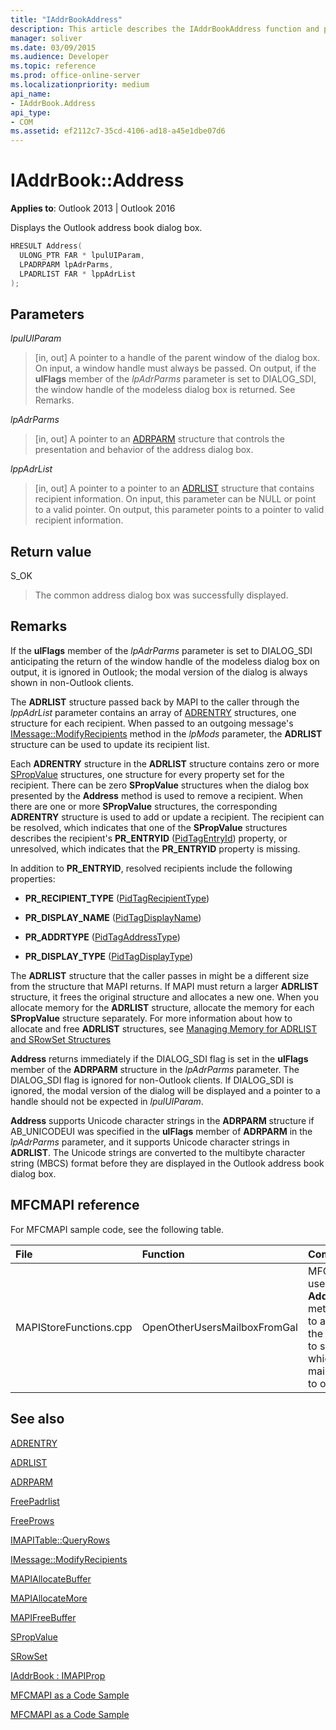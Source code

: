 ```yaml
---
title: "IAddrBookAddress"
description: This article describes the IAddrBookAddress function and provides syntax, parameters, and return value.
manager: soliver
ms.date: 03/09/2015
ms.audience: Developer
ms.topic: reference
ms.prod: office-online-server
ms.localizationpriority: medium
api_name:
- IAddrBook.Address
api_type:
- COM
ms.assetid: ef2112c7-35cd-4106-ad18-a45e1dbe07d6
---
```


# IAddrBook::Address

  
  
**Applies to**: Outlook 2013 | Outlook 2016 
  
Displays the Outlook address book dialog box. 
  
```cpp
HRESULT Address(
  ULONG_PTR FAR * lpulUIParam,
  LPADRPARM lpAdrParms,
  LPADRLIST FAR * lppAdrList
);
```

## Parameters

 _lpulUIParam_
  
> [in, out] A pointer to a handle of the parent window of the dialog box. On input, a window handle must always be passed. On output, if the **ulFlags** member of the  _lpAdrParms_ parameter is set to DIALOG_SDI, the window handle of the modeless dialog box is returned. See Remarks. 
    
 _lpAdrParms_
  
> [in, out] A pointer to an [ADRPARM](adrparm.md) structure that controls the presentation and behavior of the address dialog box. 
    
 _lppAdrList_
  
> [in, out] A pointer to a pointer to an [ADRLIST](adrlist.md) structure that contains recipient information. On input, this parameter can be NULL or point to a valid pointer. On output, this parameter points to a pointer to valid recipient information. 
    
## Return value

S_OK 
  
> The common address dialog box was successfully displayed.
    
## Remarks

If the **ulFlags** member of the  _lpAdrParms_ parameter is set to DIALOG_SDI anticipating the return of the window handle of the modeless dialog box on output, it is ignored in Outlook; the modal version of the dialog is always shown in non-Outlook clients. 
  
The **ADRLIST** structure passed back by MAPI to the caller through the  _lppAdrList_ parameter contains an array of [ADRENTRY](adrentry.md) structures, one structure for each recipient. When passed to an outgoing message's [IMessage::ModifyRecipients](imessage-modifyrecipients.md) method in the _lpMods_ parameter, the **ADRLIST** structure can be used to update its recipient list. 
  
Each **ADRENTRY** structure in the **ADRLIST** structure contains zero or more [SPropValue](spropvalue.md) structures, one structure for every property set for the recipient. There can be zero **SPropValue** structures when the dialog box presented by the **Address** method is used to remove a recipient. When there are one or more **SPropValue** structures, the corresponding **ADRENTRY** structure is used to add or update a recipient. The recipient can be resolved, which indicates that one of the **SPropValue** structures describes the recipient's **PR_ENTRYID** ([PidTagEntryId](pidtagentryid-canonical-property.md)) property, or unresolved, which indicates that the **PR_ENTRYID** property is missing. 
  
In addition to **PR_ENTRYID**, resolved recipients include the following properties:
  
- **PR_RECIPIENT_TYPE** ([PidTagRecipientType](pidtagrecipienttype-canonical-property.md))
    
- **PR_DISPLAY_NAME** ([PidTagDisplayName](pidtagdisplayname-canonical-property.md))
    
- **PR_ADDRTYPE** ([PidTagAddressType](pidtagaddresstype-canonical-property.md))
    
- **PR_DISPLAY_TYPE** ([PidTagDisplayType](pidtagdisplaytype-canonical-property.md))
    
The **ADRLIST** structure that the caller passes in might be a different size from the structure that MAPI returns. If MAPI must return a larger **ADRLIST** structure, it frees the original structure and allocates a new one. When you allocate memory for the **ADRLIST** structure, allocate the memory for each **SPropValue** structure separately. For more information about how to allocate and free **ADRLIST** structures, see [Managing Memory for ADRLIST and SRowSet Structures](managing-memory-for-adrlist-and-srowset-structures.md)
  
 **Address** returns immediately if the DIALOG_SDI flag is set in the **ulFlags** member of the **ADRPARM** structure in the _lpAdrParms_ parameter. The DIALOG_SDI flag is ignored for non-Outlook clients. If DIALOG_SDI is ignored, the modal version of the dialog will be displayed and a pointer to a handle should not be expected in  _lpulUIParam_.
  
 **Address** supports Unicode character strings in the **ADRPARM** structure if AB_UNICODEUI was specified in the **ulFlags** member of **ADRPARM** in the _lpAdrParms_ parameter, and it supports Unicode character strings in **ADRLIST**. The Unicode strings are converted to the multibyte character string (MBCS) format before they are displayed in the Outlook address book dialog box.
  
## MFCMAPI reference

For MFCMAPI sample code, see the following table.
  
|**File**|**Function**|**Comment**|
|:-----|:-----|:-----|
|MAPIStoreFunctions.cpp  <br/> |OpenOtherUsersMailboxFromGal  <br/> |MFCMAPI uses the **Address** method to allow the user to select which mailbox to open. |
   
## See also



[ADRENTRY](adrentry.md)
  
[ADRLIST](adrlist.md)
  
[ADRPARM](adrparm.md)
  
[FreePadrlist](freepadrlist.md)
  
[FreeProws](freeprows.md)
  
[IMAPITable::QueryRows](imapitable-queryrows.md)
  
[IMessage::ModifyRecipients](imessage-modifyrecipients.md)
  
[MAPIAllocateBuffer](mapiallocatebuffer.md)
  
[MAPIAllocateMore](mapiallocatemore.md)
  
[MAPIFreeBuffer](mapifreebuffer.md)
  
[SPropValue](spropvalue.md)
  
[SRowSet](srowset.md)
  
[IAddrBook : IMAPIProp](iaddrbookimapiprop.md)


[MFCMAPI as a Code Sample](mfcmapi-as-a-code-sample.md)
  
[MFCMAPI as a Code Sample](mfcmapi-as-a-code-sample.md)

